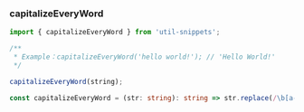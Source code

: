 ### capitalizeEveryWord

<template>
    <b>Use</b>
</template>

```ts
import { capitalizeEveryWord } from 'util-snippets';

/**
 * Example：capitalizeEveryWord('hello world!'); // 'Hello World!'
 */

capitalizeEveryWord(string);
```

<template>
    <b>Code</b>
</template>

```ts
const capitalizeEveryWord = (str: string): string => str.replace(/\b[a-z]/g, char => char.toUpperCase());
```


<style>
    b {
        color: #3eaf7c;
    }
</style>

